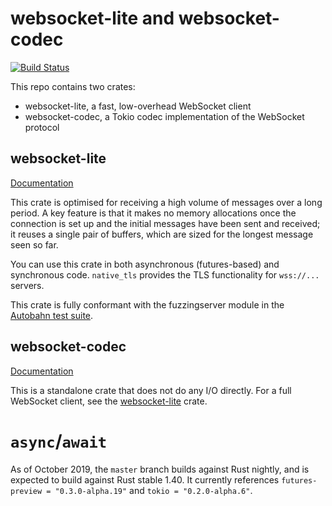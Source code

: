 # websocket-lite and websocket-codec

[![Build Status](https://travis-ci.org/1tgr/rust-websocket-lite.svg?branch=master)](https://travis-ci.org/1tgr/rust-websocket-lite)

This repo contains two crates:
- websocket-lite, a fast, low-overhead WebSocket client 
- websocket-codec, a Tokio codec implementation of the WebSocket protocol

## websocket-lite
[Documentation](https://docs.rs/websocket-lite)

This crate is optimised for receiving a high volume of messages over a long period. A key feature is that it makes
no memory allocations once the connection is set up and the initial messages have been sent and received; it reuses
a single pair of buffers, which are sized for the longest message seen so far.

You can use this crate in both asynchronous (futures-based) and synchronous code.
`native_tls` provides the TLS functionality for `wss://...` servers.

This crate is fully conformant with the fuzzingserver module in the
[Autobahn test suite](https://github.com/crossbario/autobahn-testsuite).

## websocket-codec

[Documentation](https://docs.rs/websocket-codec)

This is a standalone crate that does not do any I/O directly. For a full WebSocket client, see the [websocket-lite](https://docs.rs/websocket-lite) crate.

# `async`/`await`
As of October 2019, the `master` branch builds against Rust nightly, and is expected to build against Rust stable 1.40.
It currently references `futures-preview = "0.3.0-alpha.19"` and `tokio = "0.2.0-alpha.6"`.
